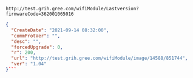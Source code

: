 `http://test.grih.gree.com/wifiModule/Lastversion?firmwareCode=362001065016`

```json
{
  "CreateDate": "2021-09-14 08:32:00",
  "commProtVer": "",
  "desc": "",
  "forcedUpgrade": 0,
  "r": 200,
  "url": "http://test.grih.gree.com/wifiModule/image/14588/851744",
  "ver": "1.04"
}```